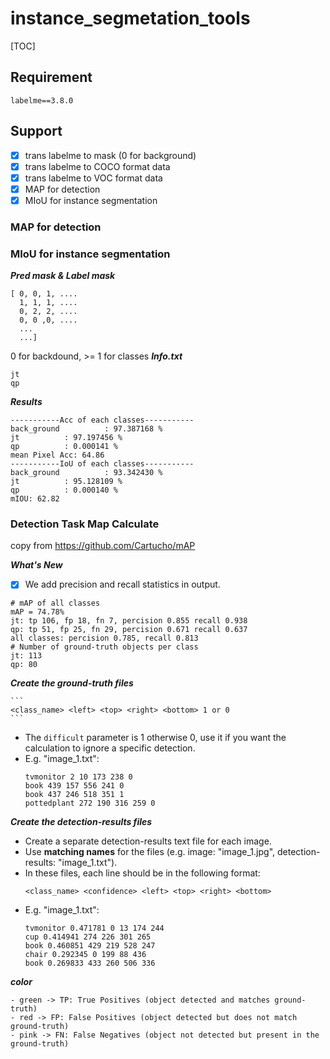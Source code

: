 # instance_segmetation_tools
[TOC]
## Requirement
```
labelme==3.8.0
```
## Support
- [x] trans labelme to mask (0 for background)
- [x] trans labelme to COCO format data
- [x] trans labelme to VOC format data
- [x] MAP for detection 
- [x] MIoU for instance segmentation

### MAP for detection
### MIoU for instance segmentation
***Pred mask & Label mask***
```
[ 0, 0, 1, ....
  1, 1, 1, ....
  0, 2, 2, ....
  0, 0 ,0, ....
  ...
  ...]
```
0 for backdound,  >= 1 for classes
***Info.txt***
```
jt
qp
```
***Results***
```
-----------Acc of each classes-----------
back_ground          : 97.387168 %	
jt          : 97.197456 %	
qp          : 0.000141 %	
mean Pixel Acc: 64.86
-----------IoU of each classes-----------
back_ground          : 93.342430 %	
jt          : 95.128109 %	
qp          : 0.000140 %	
mIOU: 62.82
```


### Detection Task Map Calculate

copy from https://github.com/Cartucho/mAP

***What's New***
- [x] We add precision and recall statistics in output.
```
# mAP of all classes
mAP = 74.78%
jt: tp 106, fp 18, fn 7, percision 0.855 recall 0.938
qp: tp 51, fp 25, fn 29, percision 0.671 recall 0.637
all classes: percision 0.785, recall 0.813
# Number of ground-truth objects per class
jt: 113
qp: 80
```

***Create the ground-truth files***

    ```
    <class_name> <left> <top> <right> <bottom> 1 or 0
    ```
- The `difficult` parameter is 1 otherwise 0, use it if you want the calculation to ignore a specific detection.
- E.g. "image_1.txt":
    ```
    tvmonitor 2 10 173 238 0
    book 439 157 556 241 0
    book 437 246 518 351 1
    pottedplant 272 190 316 259 0
    ```

***Create the detection-results files***

- Create a separate detection-results text file for each image.
- Use **matching names** for the files (e.g. image: "image_1.jpg", detection-results: "image_1.txt").
- In these files, each line should be in the following format:
    ```
    <class_name> <confidence> <left> <top> <right> <bottom>
    ```
- E.g. "image_1.txt":
    ```
    tvmonitor 0.471781 0 13 174 244
    cup 0.414941 274 226 301 265
    book 0.460851 429 219 528 247
    chair 0.292345 0 199 88 436
    book 0.269833 433 260 506 336
    ```

***color***
```
- green -> TP: True Positives (object detected and matches ground-truth)
- red -> FP: False Positives (object detected but does not match ground-truth)
- pink -> FN: False Negatives (object not detected but present in the ground-truth)
```
